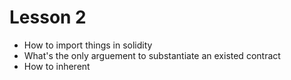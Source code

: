 # Lesson 2

* How to import things in solidity
* What's the only arguement to substantiate an existed contract
* How to inherent
